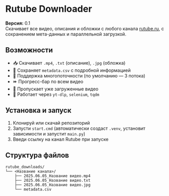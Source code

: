 # Rutube Downloader

**Версия:** 0.1  
Скачивает все видео, описания и обложки с любого канала [rutube.ru](https://rutube.ru), с сохранением мета-данных и параллельной загрузкой.

## Возможности

- 📥 Скачивает `.mp4`, `.txt` (описание), `.jpg` (обложка)
- 📑 Сохраняет `metadata.csv` с подробной информацией
- 🔄 Поддержка многопоточности (по умолчанию — 3 потока)
- ⏩ Прогресс-бар по всем видео
- 🧠 Пропускает уже загруженные видео
- 🔌 Работает через `yt-dlp`, `selenium`, `tqdm`

## Установка и запуск

1. Клонируй или скачай репозиторий
2. Запусти `start.cmd` (автоматически создаст `.venv`, установит зависимости и запустит `main.py`)
3. Введи ссылку на канал Rutube при запуске

## Структура файлов



```
rutube_downloads/
└── <Название канала>/
    ├── 2025.06.05_Название видео.mp4
    ├── 2025.06.05_Название видео.txt
    ├── 2025.06.05_Название видео.jpg
    └── metadata.csv

